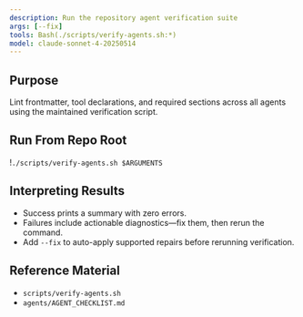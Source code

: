 ```yaml
---
description: Run the repository agent verification suite
args: [--fix]
tools: Bash(./scripts/verify-agents.sh:*)
model: claude-sonnet-4-20250514
---
```


## Purpose
Lint frontmatter, tool declarations, and required sections across all agents using the maintained verification script.

## Run From Repo Root
!`./scripts/verify-agents.sh $ARGUMENTS`

## Interpreting Results
- Success prints a summary with zero errors.
- Failures include actionable diagnostics—fix them, then rerun the command.
- Add `--fix` to auto-apply supported repairs before rerunning verification.

## Reference Material
- `scripts/verify-agents.sh`
- `agents/AGENT_CHECKLIST.md`
